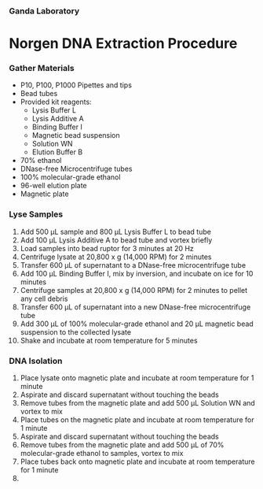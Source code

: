 ### Ganda Laboratory
# Norgen DNA Extraction Procedure
### Gather Materials
* P10, P100, P1000 Pipettes and tips
* Bead tubes
* Provided kit reagents:
    * Lysis Buffer L
    * Lysis Additive A
    * Binding Buffer I
    * Magnetic bead suspension
    * Solution WN
    * Elution Buffer B
* 70% ethanol
* DNase-free Microcentrifuge tubes
* 100% molecular-grade ethanol
* 96-well elution plate
* Magnetic plate
### Lyse Samples
1.  Add 500 µL sample and 800 µL Lysis Buffer L to bead tube
2.  Add 100 µL Lysis Additive A to bead tube and vortex briefly
3.  Load samples into bead ruptor for 3 minutes at 20 Hz
4.  Centrifuge lysate at 20,800 x g (14,000 RPM) for 2 minutes
5.  Transfer 600 µL of supernatant to a DNase-free microcentrifuge tube
6.  Add 100 µL Binding Buffer I, mix by inversion, and incubate on ice for 10 minutes
7.  Centrifuge samples at 20,800 x g (14,000 RPM) for 2 minutes to pellet any cell debris
8.  Transfer 600 µL of supernatant into a new DNase-free microcentrifuge tube
9.  Add 300 µL of 100% molecular-grade ethanol and 20 µL magnetic bead suspension to the collected lysate
10.  Shake and incubate at room temperature for 5 minutes
### DNA Isolation
1. Place lysate onto magnetic plate and incubate at room temperature for 1 minute
2. Aspirate and discard supernatant without touching the beads
3. Remove tubes from the magnetic plate and add 500 µL Solution WN and vortex to mix
4. Place tubes on the magnetic plate and incubate at room temperature for 1 minute
5. Aspirate and discard supernatant without touching the beads
6. Remove tubes from the magnetic plate and add 500 µL of 70% molecular-grade ethanol to samples, vortex to mix
7. Place tubes back onto magnetic plate and incubate at room temperature for 1 minute
8. 
